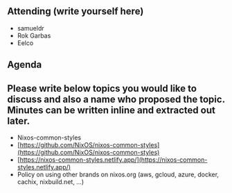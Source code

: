## Attending (write yourself here)
* samueldr
* Rok Garbas
* Eelco
## Agenda
## Please write below topics you would like to discuss and also a name who proposed the topic. Minutes can be written inline and extracted out later.
* Nixos-common-styles
* [https://github.com/NixOS/nixos-common-styles](https://github.com/NixOS/nixos-common-styles)
* [https://nixos-common-styles.netlify.app/](https://nixos-common-styles.netlify.app/)
* Policy on using other brands on nixos.org (aws, gcloud, azure, docker, cachix, nixbuild.net, …)